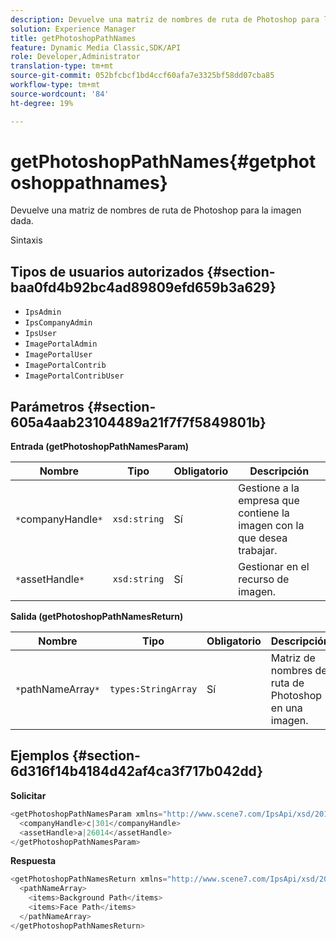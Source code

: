 ```yaml
---
description: Devuelve una matriz de nombres de ruta de Photoshop para la imagen dada.
solution: Experience Manager
title: getPhotoshopPathNames
feature: Dynamic Media Classic,SDK/API
role: Developer,Administrator
translation-type: tm+mt
source-git-commit: 052bfcbcf1bd4ccf60afa7e3325bf58dd07cba85
workflow-type: tm+mt
source-wordcount: '84'
ht-degree: 19%

---
```



# getPhotoshopPathNames{#getphotoshoppathnames}

Devuelve una matriz de nombres de ruta de Photoshop para la imagen dada.

Sintaxis

## Tipos de usuarios autorizados {#section-baa0fd4b92bc4ad89809efd659b3a629}

* `IpsAdmin`
* `IpsCompanyAdmin`
* `IpsUser`
* `ImagePortalAdmin`
* `ImagePortalUser`
* `ImagePortalContrib`
* `ImagePortalContribUser`

## Parámetros {#section-605a4aab23104489a21f7f7f5849801b}

**Entrada (getPhotoshopPathNamesParam)**

| Nombre | Tipo | Obligatorio | Descripción |
|---|---|---|---|
| `*`companyHandle`*` | `xsd:string` | Sí | Gestione a la empresa que contiene la imagen con la que desea trabajar. |
| `*`assetHandle`*` | `xsd:string` | Sí | Gestionar en el recurso de imagen. |

**Salida (getPhotoshopPathNamesReturn)**

| Nombre | Tipo | Obligatorio | Descripción |
|---|---|---|---|
| `*`pathNameArray`*` | `types:StringArray` | Sí | Matriz de nombres de ruta de Photoshop en una imagen. |

## Ejemplos {#section-6d316f14b4184d42af4ca3f717b042dd}

**Solicitar**

```java
<getPhotoshopPathNamesParam xmlns="http://www.scene7.com/IpsApi/xsd/2012-07-31">
  <companyHandle>c|301</companyHandle>
  <assetHandle>a|26014</assetHandle>
</getPhotoshopPathNamesParam>
```

**Respuesta**

```java
<getPhotoshopPathNamesReturn xmlns="http://www.scene7.com/IpsApi/xsd/2012-07-31">
  <pathNameArray>
    <items>Background Path</items>
    <items>Face Path</items>
  </pathNameArray>
</getPhotoshopPathNamesReturn>
```

